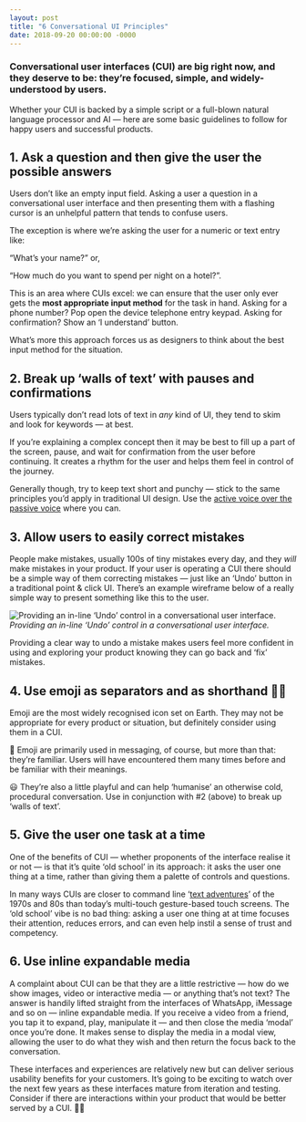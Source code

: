 ```yaml
---
layout: post
title: "6 Conversational UI Principles"
date: 2018-09-20 00:00:00 -0000
---
```

### Conversational user interfaces (CUI) are big right now, and they deserve to be: they’re focused, simple, and widely-understood by users.

Whether your CUI is backed by a simple script or a full-blown natural language processor and AI — here are some basic guidelines to follow for happy users and successful products.

## 1. Ask a question and then give the user the possible answers

Users don’t like an empty input field. Asking a user a question in a conversational user interface and then presenting them with a flashing cursor is an unhelpful pattern that tends to confuse users.

The exception is where we’re asking the user for a numeric or text entry like:

“What’s your name?” or,

“How much do you want to spend per night on a hotel?”.

This is an area where CUIs excel: we can ensure that the user only ever gets the **most appropriate input method** for the task in hand. Asking for a phone number? Pop open the device telephone entry keypad. Asking for confirmation? Show an ‘I understand’ button.

What’s more this approach forces us as designers to think about the best input method for the situation.

## 2. Break up ‘walls of text’ with pauses and confirmations

Users typically don’t read lots of text in *any* kind of UI, they tend to skim and look for keywords — at best.

If you’re explaining a complex concept then it may be best to fill up a part of the screen, pause, and wait for confirmation from the user before continuing. It creates a rhythm for the user and helps them feel in control of the journey.

Generally though, try to keep text short and punchy — stick to the same principles you’d apply in traditional UI design. Use the [active voice over the passive voice](https://developers.google.com/style/voice) where you can.

## 3. Allow users to easily correct mistakes

People make mistakes, usually 100s of tiny mistakes every day, and they *will* make mistakes in your product. If your user is operating a CUI there should be a simple way of them correcting mistakes — just like an ‘Undo’ button in a traditional point & click UI. There’s an example wireframe below of a really simple way to present something like this to the user.

![Providing an in-line ‘Undo’ control in a conversational user interface.](https://blog.willgrant.org/images/1*OniuKEpu38W7_4nFNII-bg.png)*Providing an in-line ‘Undo’ control in a conversational user interface.*

Providing a clear way to undo a mistake makes users feel more confident in using and exploring your product knowing they can go back and ‘fix’ mistakes.

## 4. Use emoji as separators and as shorthand 👍🏼

Emoji are the most widely recognised icon set on Earth. They may not be appropriate for every product or situation, but definitely consider using them in a CUI.

💬 Emoji are primarily used in messaging, of course, but more than that: they’re familiar. Users will have encountered them many times before and be familiar with their meanings.

😃 They’re also a little playful and can help ‘humanise’ an otherwise cold, procedural conversation. Use in conjunction with #2 (above) to break up ‘walls of text’.

## 5. Give the user one task at a time

One of the benefits of CUI — whether proponents of the interface realise it or not — is that it’s quite ‘old school’ in its approach: it asks the user one thing at a time, rather than giving them a palette of controls and questions.

In many ways CUIs are closer to command line ‘[text adventures](https://en.wikipedia.org/wiki/Text-based_game)’ of the 1970s and 80s than today’s multi-touch gesture-based touch screens. The ‘old school’ vibe is no bad thing: asking a user one thing at at time focuses their attention, reduces errors, and can even help instil a sense of trust and competency.

## 6. Use inline expandable media

A complaint about CUI can be that they are a little restrictive — how do we show images, video or interactive media — or anything that’s not text? The answer is handily lifted straight from the interfaces of WhatsApp, iMessage and so on — inline expandable media. If you receive a video from a friend, you tap it to expand, play, manipulate it — and then close the media ‘modal’ once you’re done. It makes sense to display the media in a modal view, allowing the user to do what they wish and then return the focus back to the conversation.

These interfaces and experiences are relatively new but can deliver serious usability benefits for your customers. It’s going to be exciting to watch over the next few years as these interfaces mature from iteration and testing. Consider if there are interactions within your product that would be better served by a CUI. 👋🏼

